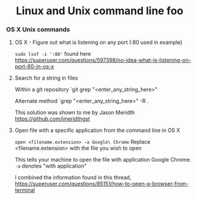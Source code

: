 <center> <h1>Linux and Unix command line foo</h1> </center>

### OS X Unix commands
1. OS X - Figure out what is listening on any port (:80 used in example)

   `sudo lsof -i ':80'`
    found here  
    https://superuser.com/questions/597398/no-idea-what-is-listening-on-port-80-in-os-x

2. Search for a string in files

    Within a git repository
        `git grep "<enter_any_string_here>"

    Alternate method
        `grep "<enter_any_string_here>" -R .
    
    This solution was shown to me by Jason Meridth https://github.com/jmeridthgst

3. Open file with a specific application from the command line in OS X

    `open <filename.extension> -a Google\ Chrome` Replace <filename.extension> with the file you wish to open

    This tells your machine to open the file with application Google Chrome. `-a` denotes "with application"

    I combined the information found in this thread, https://superuser.com/questions/85151/how-to-open-a-browser-from-terminal